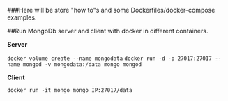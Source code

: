 ###Here will be store "how to"s and some Dockerfiles/docker-compose examples.


##Run MongoDb server and client with docker in different containers.


**Server**

`docker volume create --name mongodata`
`docker run -d -p 27017:27017 --name mongod -v mongodata:/data mongo mongod`

**Client**

`docker run -it mongo mongo IP:27017/data`